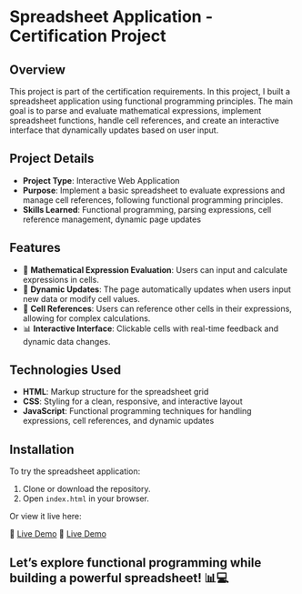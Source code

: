 # Spreadsheet Application - Certification Project

## Overview
This project is part of the certification requirements. In this project, I built a spreadsheet application using functional programming principles. The main goal is to parse and evaluate mathematical expressions, implement spreadsheet functions, handle cell references, and create an interactive interface that dynamically updates based on user input.

## Project Details
- **Project Type**: Interactive Web Application
- **Purpose**: Implement a basic spreadsheet to evaluate expressions and manage cell references, following functional programming principles.
- **Skills Learned**: Functional programming, parsing expressions, cell reference management, dynamic page updates

## Features
- 🧮 **Mathematical Expression Evaluation**: Users can input and calculate expressions in cells.
- 🔄 **Dynamic Updates**: The page automatically updates when users input new data or modify cell values.
- 🔗 **Cell References**: Users can reference other cells in their expressions, allowing for complex calculations.
- 📊 **Interactive Interface**: Clickable cells with real-time feedback and dynamic data changes.

## Technologies Used
- **HTML**: Markup structure for the spreadsheet grid
- **CSS**: Styling for a clean, responsive, and interactive layout
- **JavaScript**: Functional programming techniques for handling expressions, cell references, and dynamic updates

## Installation
To try the spreadsheet application:

1. Clone or download the repository.
2. Open `index.html` in your browser.

Or view it live here:

🔗 [Live Demo](https://abdallahbenj.github.io/Functional-programming-spreadsheet/)
🔗 <a href="https://abdallahbenj.github.io/Functional-programming-spreadsheet/" target="_blank">Live Demo</a>


## Let’s explore functional programming while building a powerful spreadsheet! 📊💻
